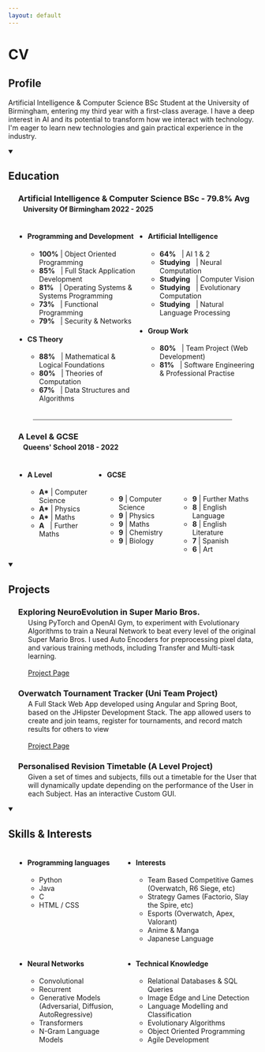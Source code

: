 ```yaml
---
layout: default
---
```

<link rel="stylesheet" href="{{ '/styling.css' | relative_url }}">

<h1 class="main-title">CV</h1>

<h2 class="sub-title">Profile</h2> 

Artificial Intelligence & Computer Science BSc Student at the University of Birmingham, entering my third year with a first-class average. I have a deep interest in AI and its potential to transform how we interact with technology. I'm eager to learn new technologies and gain practical experience in the industry.

<details open>
<summary><h2 class="sub-title">Education</h2></summary>
    <h3 class="sub-2-title" style="margin-left:20px; margin-bottom: 0.2em;">Artificial Intelligence & Computer Science BSc - 79.8% Avg </h3>
    <h4 class="sub-3-title" style="margin-left:30px; margin-top: 0;">University Of Birmingham 2022 - 2025</h4>
    <!-- <h4 class="sub-2-title" style="margin-left:30px;">Modules</h4> !-->
    <div style="display: flex; margin-left:15px;">
        <div style="width: 50%;">
            <ul>
                <li><h4 class="sub-3-title">Programming and Development</h4>
                    <ul>
                        <li><b>100%</b> | Object Oriented Programming</li>
                        <li><b>85%</b>&nbsp;&nbsp; | Full Stack Application Development</li>
                        <li><b>81%</b>&nbsp;&nbsp; | Operating Systems & Systems Programming</li>
                        <li><b>73%</b>&nbsp;&nbsp; | Functional Programming</li>
                        <li><b>79%</b>&nbsp;&nbsp; | Security & Networks</li>
                    </ul>
                </li>
            </ul>
            <ul>
                <li><h4 class="sub-3-title">CS Theory</h4>
                    <ul>
                        <li><b>88%</b>&nbsp;&nbsp; | Mathematical & Logical Foundations</li>
                        <li><b>80%</b>&nbsp;&nbsp; | Theories of Computation</li>
                        <li><b>67%</b>&nbsp;&nbsp; | Data Structures and Algorithms</li>
                    </ul>
                </li>
            </ul>
        </div>
        <div style="width: 50%;">
            <ul>
                <li><h4 class="sub-3-title">Artificial Intelligence</h4>
                    <ul>
                        <li><b>64%</b>&nbsp;&nbsp; | AI 1 & 2</li>
                        <li><b>Studying</b>&nbsp;&nbsp; | Neural Computation</li>
                        <li><b>Studying</b>&nbsp;&nbsp; | Computer Vision</li>
                        <li><b>Studying</b>&nbsp;&nbsp; | Evolutionary Computation</li>
                        <li><b>Studying</b>&nbsp;&nbsp; | Natural Language Processing</li>
                    </ul>
                </li>
            </ul>
            <ul>
                <li><h4 class="sub-3-title">Group Work</h4>
                    <ul>
                        <li><b>80%</b>&nbsp;&nbsp; | Team Project (Web Development)</li>
                        <li><b>81%</b>&nbsp;&nbsp; | Software Engineering & Professional Practise</li>
                    </ul>
                </li>
            </ul>
        </div>
    </div>
    <hr style="background-color:rgb(160, 160, 160); height: 2px; border: none; width: 80%; margin: 20px auto;">
    <h3 class="sub-2-title" style="margin-left:20px; margin-bottom: 0.2em;">A Level & GCSE</h3>
    <h4 class="sub-3-title" style="margin-left:30px; margin-top: 0;">Queens' School 2018 - 2022</h4>
    <div style="display: flex; margin-left:15px;">
        <div style="width: 33%;">
            <ul>
                <li><h4 class="sub-3-title">A Level</h4>
                    <ul>
                        <li><b>A*</b> | Computer Science</li>
                        <li><b>A*</b> | Physics</li>
                        <li><b>A*</b> | Maths</li>
                        <li><b>A</b>&nbsp;&nbsp; | Further Maths</li>
                    </ul>
                </li>
            </ul>
        </div>
        <div style="width: 66%;">
            <ul>
                <li><h4 class="sub-3-title">GCSE</h4>
                    <div style="display: flex;">
                        <div style="width: 50%;">
                            <ul>
                                <li><b>9</b> | Computer Science</li>
                                <li><b>9</b> | Physics</li>
                                <li><b>9</b> | Maths</li>
                                <li><b>9</b> | Chemistry</li>
                                <li><b>9</b> | Biology</li>
                            </ul>
                        </div>
                        <div style="width: 50%;">
                            <ul>
                                <li><b>9</b> | Further Maths</li>
                                <li><b>8</b> | English Language</li>
                                <li><b>8</b> | English Literature</li>
                                <li><b>7</b> | Spanish</li>
                                <li><b>6</b> | Art</li>
                            </ul>
                        </div>
                    </div>
                </li>
            </ul>
        </div>
    </div>
</details>

<details open>
<summary><h2 class="sub-title">Projects</h2></summary>
    <h3 class="sub-2-title" style="margin-left:20px; margin-bottom: 0.2em;">Exploring NeuroEvolution in Super Mario Bros.</h3>
    <p style="margin-left:40px; margin-top: 0;">
    Using PyTorch and OpenAI Gym, to experiment with Evolutionary Algorithms to train a Neural Network to beat every level of the original Super Mario Bros. I used Auto Encoders for preprocessing pixel data, and various training methods, including Transfer and Multi-task learning.
    <br><br> <a href="/pages/projects/marioevo.html"><i class="fas fa-arrow-right"></i> Project Page</a>
    </p>
    <h3 class="sub-2-title" style="margin-left:20px; margin-bottom: 0.2em;">Overwatch Tournament Tracker (Uni Team Project)</h3>
    <p style="margin-left:40px; margin-top: 0;">
    A Full Stack Web App developed using Angular and Spring Boot, based on the JHipster Development Stack. The app allowed users to create and join teams, register for tournaments, and record match results for others to view
    <br><br> <a href="/pages/projects/teamproject.html"><i class="fas fa-arrow-right"></i> Project Page</a>
    </p>
    <h3 class="sub-2-title" style="margin-left:20px; margin-bottom: 0.2em;">Personalised Revision Timetable (A Level Project)</h3> 
    <p style="margin-left:40px; margin-top: 0;">
    Given a set of times and subjects, fills out a timetable for the User that will dynamically update depending on the performance of the User in each Subject. Has an interactive Custom GUI.
    <!-- <br><br> <a href="/pages/projects/marioevo.html">Project Page</a> !-->
    </p>
</details>

<details open>
<summary><h2 class="sub-title">Skills & Interests</h2></summary>
    <div style="display: flex; margin-left:15px;">
        <div style="width: 45%;">
            <ul>
                <li><h4 class="sub-3-title">Programming languages</h4>
                    <ul>
                        <li>Python</li>
                        <li>Java</li>
                        <li>C</li>
                        <li>HTML / CSS</li>
                    </ul>
                </li>
            </ul>
        </div>
        <div style="width: 55%;">
            <ul>
                <li><h4 class="sub-3-title">Interests</h4>
                    <ul>
                        <li>Team Based Competitive Games (Overwatch, R6 Siege, etc)</li>
                        <li>Strategy Games (Factorio, Slay the Spire, etc)</li>
                        <li>Esports (Overwatch, Apex, Valorant)</li>
                        <li>Anime & Manga</li>
                        <li>Japanese Language</li>
                    </ul>
                </li>
            </ul>
        </div>
    </div>
    <div style="display: flex; margin-left:15px;">
        <div style="width: 45%;">
            <ul>
                <li><h4 class="sub-3-title">Neural Networks</h4>
                    <ul>
                        <li>Convolutional</li>
                        <li>Recurrent</li>
                        <li>Generative Models<br>
                        (Adversarial, Diffusion, AutoRegressive)</li>
                        <li>Transformers</li>
                        <li>N-Gram Language Models</li>
                    </ul>
                </li>
            </ul>
        </div>
        <div style="width: 55%;">
            <ul>
                <li><h4 class="sub-3-title">Technical Knowledge</h4>
                    <ul>
                        <li>Relational Databases & SQL Queries</li>
                        <li>Image Edge and Line Detection</li>
                        <li>Language Modelling and Classification</li>
                        <li>Evolutionary Algorithms</li>
                        <li>Object Oriented Programming</li>
                        <li>Agile Development</li>
                    </ul>
                </li>
            </ul>
        </div>
    </div>
</details>


